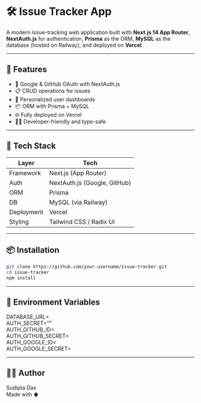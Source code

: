 # 🛠️ Issue Tracker App

A modern issue-tracking web application built with **Next.js 14 App Router**, **NextAuth.js** for authentication, **Prisma** as the ORM, **MySQL** as the database (hosted on Railway), and deployed on **Vercel**.

---

## 🚀 Features

- 🔐 Google & GitHub OAuth with NextAuth.js
- 📋 CRUD operations for issues
- 👤 Personalized user dashboards
- 📦 ORM with Prisma + MySQL
- 🌐 Fully deployed on Vercel
- 🧑‍💻 Developer-friendly and type-safe

---

## 🧱 Tech Stack

| Layer       | Tech                          |
|-------------|-------------------------------|
| Framework   | Next.js (App Router)          |
| Auth        | NextAuth.js (Google, GitHub)  |
| ORM         | Prisma                        |
| DB          | MySQL (via Railway)           |
| Deployment  | Vercel                        |
| Styling     | Tailwind CSS / Radix UI       |

---

## 📦 Installation

```bash
git clone https://github.com/your-username/issue-tracker.git
cd issue-tracker
npm install
```

---

## 🔧 Environment Variables

DATABASE_URL=  
AUTH_SECRET=""  
AUTH_GITHUB_ID=  
AUTH_GITHUB_SECRET=  
AUTH_GOOGLE_ID=  
AUTH_GOOGLE_SECRET=  

---

## 🙋‍♂️ Author
Sudipta Das  
Made with 🫀
